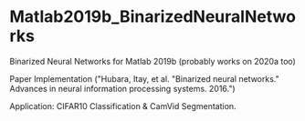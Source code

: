 # Matlab2019b_BinarizedNeuralNetworks

Binarized Neural Networks for Matlab 2019b (probably works on 2020a too)

Paper Implementation ("Hubara, Itay, et al. "Binarized neural networks." Advances in neural information processing systems. 2016.")

Application: CIFAR10 Classification & CamVid Segmentation.

